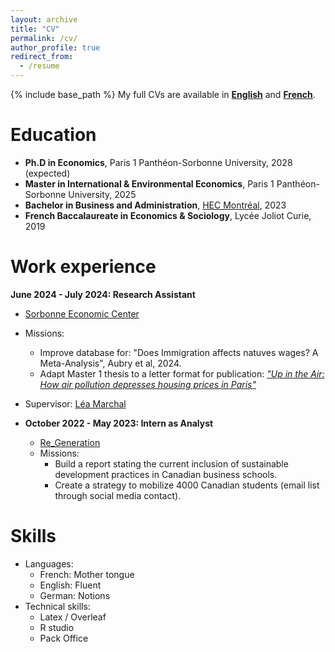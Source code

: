 ```yaml
---
layout: archive
title: "CV"
permalink: /cv/
author_profile: true
redirect_from:
  - /resume
---
```


{% include base_path %}
My full CVs are available in <a href="{{ '/files/Benoît CHAULVET CV 2025 EN.pdf' | relative_url }}" target="_blank">**English**</a> and <a href="{{ '/files/Benoît CHAULVET CV 2025.pdf' | relative_url }}" target="_blank">**French**</a>.


Education
======
* __Ph.D in Economics__, Paris 1 Panthéon-Sorbonne University, 2028 (expected)
* __Master in International & Environmental Economics__, Paris 1 Panthéon-Sorbonne University, 2025
* __Bachelor in Business and Administration__, [HEC Montréal](https://www.hec.ca/), 2023
* __French Baccalaureate in Economics & Sociology__, Lycée Joliot Curie, 2019

Work experience
======
__June 2024 - July 2024: Research Assistant__
  * [Sorbonne Economic Center](https://centredeconomiesorbonne.cnrs.fr/)
  * Missions: 
    * Improve database for: "Does Immigration affects natuves wages? A Meta-Analysis", Aubry et al, 2024.
    * Adapt Master 1 thesis to a letter format for publication: [_"Up in the Air: How air pollution depresses housing prices in Paris"_](https://www.tandfonline.com/doi/full/10.1080/13504851.2025.2548957)
  * Supervisor: [Léa Marchal](https://leamarchal.fr/)

* __October 2022 - May 2023: Intern as Analyst__
  * [Re_Generation](https://www.re-generation.ca/fr)
  * Missions:
    * Build a report stating the current inclusion of sustainable development practices in Canadian
      business schools.
    * Create a strategy to mobilize 4000 Canadian students (email list through social media contact).
  
Skills
======
* Languages:
  * French: Mother tongue
  * English: Fluent
  * German: Notions
* Technical skills:
  * Latex / Overleaf
  * R studio
  * Pack Office

